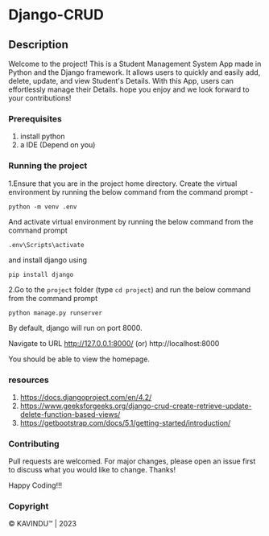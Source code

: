 # Django-CRUD

## Description
Welcome to the project! This is a Student Management System App made in Python and the Django framework. 
It allows users to quickly and easily add, delete, update, and view Student's Details. With this App, 
users can effortlessly manage their Details. hope you enjoy and we look forward to your contributions!



### Prerequisites
1. install python
2. a IDE (Depend on you)

### Running the project
1.Ensure that you are in the project home directory. Create the virtual environment by running the below command from the command prompt -
```
python -m venv .env
```
And activate virtual environment by running the below command from the command prompt
```
.env\Scripts\activate
```
and install django using
```
pip install django
```

2.Go to the `project` folder (type `cd project`) and run the below command from the command prompt
```
python manage.py runserver
```
By default, django will run on port 8000.

Navigate to URL http://127.0.0.1:8000/ (or) http://localhost:8000

You should be able to view the homepage.

### resources
1. https://docs.djangoproject.com/en/4.2/
2. https://www.geeksforgeeks.org/django-crud-create-retrieve-update-delete-function-based-views/
3. https://getbootstrap.com/docs/5.1/getting-started/introduction/

### Contributing
Pull requests are welcomed. For major changes, please open an issue first to discuss what you would like to change. Thanks!

Happy Coding!!!

### Copyright
© KAVINDU™ | 2023
